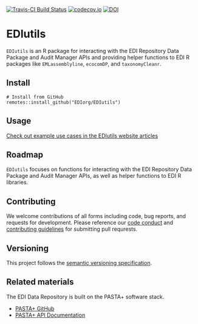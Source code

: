 <!-- This comment enables badge extraction to pkgdown site -->

[![Travis-CI Build Status](https://travis-ci.com/EDIorg/EDIutils.svg?branch=master)](https://travis-ci.org/EDIorg/EDIutils)
[![codecov.io](https://codecov.io/github/EDIorg/EDIutils/coverage.svg?branch=master)](https://codecov.io/github/EDIorg/EDIutils?branch=master)
[![DOI](https://zenodo.org/badge/159572464.svg)](https://zenodo.org/badge/latestdoi/159572464)

# EDIutils

`EDIutils` is an R package for interacting with the EDI Repository Data Package and Audit Manager APIs and providing helper functions to EDI R packages like `EMLassemblyline`, `ecocomDP`, and `taxonomyCleanr`.

## Install

```
# Install from GitHub
remotes::install_github("EDIorg/EDIutils")
```

## Usage

[Check out example use cases in the EDIutils website articles](https://ediorg.github.io/EDIutils/)

## Roadmap

`EDIutils` focuses on functions for interacting with the EDI Repository Data Package and Audit Manager APIs, as well as helper functions to EDI R libraries.

## Contributing

We welcome contributions of all forms including code, bug reports, and requests for development. Please reference our [code conduct](https://github.com/EDIorg/EDIutils/blob/master/CODE_OF_CONDUCT.md) and [contributing guidelines](https://github.com/EDIorg/EDIutils/blob/master/CONTRIBUTING.md) for submitting pull requrests.

## Versioning

This project follows the [semantic versioning specification](https://semver.org).

## Related materials

The EDI Data Repository is built on the PASTA+ software stack.
* [PASTA+ GitHub](https://github.com/PASTAplus)
* [PASTA+ API Documentation](https://pastaplus-core.readthedocs.io/en/latest/index.html#)
